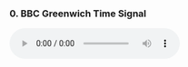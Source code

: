 <h3>0. BBC Greenwich Time Signal</h3>
<audio controls controlsList="nodownload"
  <source src="BBC Greenwich Time Signal.mp3" type="audio/mpeg"
